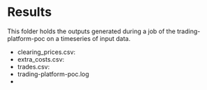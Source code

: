 # Results

This folder holds the outputs generated during a job of the trading-platform-poc on a timeseries of input data.

- clearing_prices.csv: 
- extra_costs.csv: 
- trades.csv: 
- trading-platform-poc.log
- 